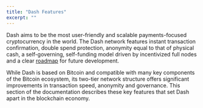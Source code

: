 ```yaml
---
title: "Dash Features"
excerpt: ""
---
```

Dash aims to be the most user-friendly and scalable payments-focused cryptocurrency in the world. The Dash network features instant transaction confirmation, double spend protection, anonymity equal to that of physical cash, a self-governing, self-funding model driven by incentivized full nodes and a clear [roadmap](https://www.dash.org/roadmap/) for future development.

While Dash is based on Bitcoin and compatible with many key components of the Bitcoin ecosystem, its two-tier network structure offers significant improvements in transaction speed, anonymity and governance. This section of the documentation describes these key features that set Dash apart in the blockchain economy.